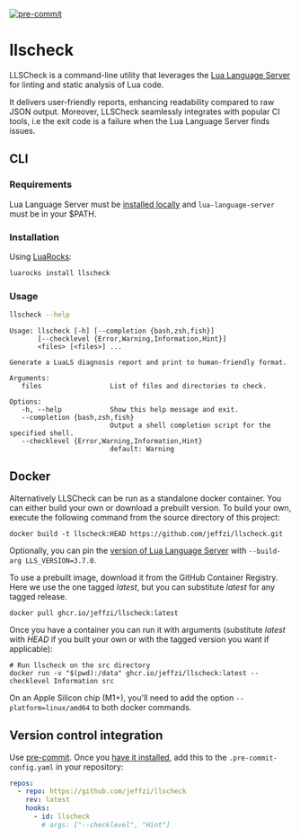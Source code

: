 [![pre-commit](https://img.shields.io/badge/pre--commit-enabled-brightgreen?logo=pre-commit)](https://github.com/pre-commit/pre-commit)

# llscheck

LLSCheck is a command-line utility that leverages the [Lua Language Server](https://luals.github.io)
for linting and static analysis of Lua code.

It delivers user-friendly reports, enhancing readability compared to raw JSON output. Moreover,
LLSCheck seamlessly integrates with popular CI tools, i.e the exit code is a failure when the Lua
Language Server finds issues.

## CLI

### Requirements

Lua Language Server must be [installed locally](https://luals.github.io/#other-install) and `lua-language-server` must be in your $PATH.

### Installation

Using [LuaRocks](https://luarocks.org):

```bash
luarocks install llscheck
```

### Usage

```bash
llscheck --help
```

```
Usage: llscheck [-h] [--completion {bash,zsh,fish}]
       [--checklevel {Error,Warning,Information,Hint}]
       <files> [<files>] ...

Generate a LuaLS diagnosis report and print to human-friendly format.

Arguments:
   files                 List of files and directories to check.

Options:
   -h, --help            Show this help message and exit.
   --completion {bash,zsh,fish}
                         Output a shell completion script for the specified shell.
   --checklevel {Error,Warning,Information,Hint}
                         default: Warning
```

## Docker

Alternatively LLSCheck can be run as a standalone docker container.
You can either build your own or download a prebuilt version.
To build your own, execute the following command from the source directory of this project:

```console
docker build -t llscheck:HEAD https://github.com/jeffzi/llscheck.git
```

Optionally, you can pin the [version of Lua Language Server](<(https://github.com/LuaLS/lua-language-server/releases)>) with `--build-arg LLS_VERSION=3.7.0`.

To use a prebuilt image, download it from the GitHub Container Registry.
Here we use the one tagged _latest_, but you can substitute _latest_ for any tagged release.

```console
docker pull ghcr.io/jeffzi/llscheck:latest
```

Once you have a container you can run it with arguments (substitute _latest_ with _HEAD_ if you built your own or with the tagged version you want if applicable):

```console
# Run llscheck on the src directory
docker run -v "$(pwd):/data" ghcr.io/jeffzi/llscheck:latest --checklevel Information src
```

On an Apple Silicon chip (M1+), you'll need to add the option `--platform=linux/amd64` to both docker commands.

## Version control integration

Use [pre-commit](https://pre-commit.com). Once you [have it installed](https://pre-commit.com/#install),
add this to the `.pre-commit-config.yaml` in your repository:

```yaml
repos:
  - repo: https://github.com/jeffzi/llscheck
    rev: latest
    hooks:
      - id: llscheck
        # args: ["--checklevel", "Hint"]
```
